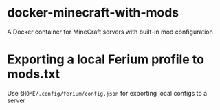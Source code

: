 # docker-minecraft-with-mods
A Docker container for MineCraft servers with built-in mod configuration

# Exporting a local Ferium profile to mods.txt
Use `$HOME/.config/ferium/config.json` for exporting local configs to a server
